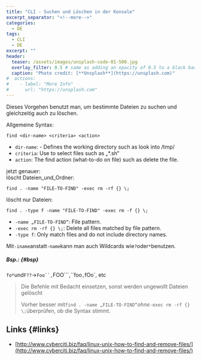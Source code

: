 ```yaml
---
title: "CLI - Suchen und Löschen in der Konsole"
excerpt_separator: "<!--more-->"
categories:
  - DE
tags:
  - CLI
  - DE
excerpt: ""
header:
  teaser: /assets/images/unsplash-code-01-500.jpg
  overlay_filter: 0.5 # same as adding an opacity of 0.5 to a black background
  caption: "Photo credit: [**Unsplash**](https://unsplash.com)"
#  actions:
#    - label: "More Info"
#      url: "https://unsplash.com"
---
```


Dieses Vorgehen benutzt man, um bestimmte Dateien zu suchen und gleichzeitig auch zu löschen.

Allgemeine Syntax:

```
find <dir-name> <criteria> <action>
```

* `dir-name`: - Defines the working directory such as look into /tmp/
* `criteria`: Use to select files such as „\*.sh“
* `action`: The find action (what-to-do on file) such as delete the file.

jetzt genauer:  
löscht Dateien\_und\_Ordner:

```
find . -name "FILE-TO-FIND" -exec rm -rf {} \;
```

löscht nur Dateien:

```
find . -type f -name "FILE-TO-FIND" -exec rm -f {} \;
```

* `-name „FILE-TO-FIND“`: File pattern.
* `-exec rm -rf {} \;`: Delete all files matched by file pattern.
* `-type f`: Only match files and do not include directory names.

Mit`-iname`anstatt`-name`kann man auch Wildcards wie`?`oder`*`benutzen.

##### Bsp.: {#bsp}

`fo*`und`F??`→```Foo``,```FOO```,``foo`,`fOo\`, etc

> Die Befehle mit Bedacht einsetzen, sonst werden ungewollt Dateien gelöscht
>
> Vorher besser mit`find . -name „FILE-TO-FIND“`_ohne_`-exec rm -rf {} \;`überprüfen, ob die Syntax stimmt.

## Links {#links}

* [http://www.cyberciti.biz/faq/linux-unix-how-to-find-and-remove-files/](http://www.cyberciti.biz/faq/linux-unix-how-to-find-and-remove-files/)



